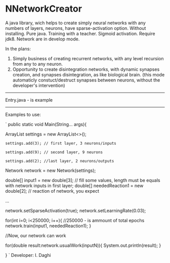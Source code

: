 # NNetworkCreator
A java library, wich helps to create simply neural networks with any numbers of layers, neurons, have sparse-activation option. Without installing. Pure java. Training with a teacher. Sigmoid activation.
Require jdk8. Network are in develop mode.

In the plans: 
1. Simply business of creating recurrent networks, with any level recursion from any to any neuron.
2. Opportunity to create disintegration networks, with dynamic synapses creation, and synapses disintegration, as like biological brain. (this mode automaticly constuct/destruct synapses between neurons, without the developer's intervention)

****************************************************
Entry.java - is example
****************************************************


Examples to use:

`
public static void Main(String... args){

ArrayList<Integer> settings = new ArrayList<>();

	settings.add(3); // first layer, 3 neurons/inputs

	settings.add(9); // second layer, 9 neurons

	settings.add(2); //last layer, 2 neurons/outputs

Network network = new Network(settings);

double[] input1 = new double[3]; // fill some values, length must be equals with network inputs in first layer;
double[] neededReaction1 = new double[2]; // reaction of network, you expect

...

network.setSparseActivation(true); 
network.setLearningRate(0.03);

for(int i=0; i<250000; i++){ //250000 - is ammount of total  epochs
	network.train(input1, neededReaction1);
}

//Now, our network can work

for(double result:network.usualWork(inputN)){
	System.out.println(result); 
}


}
`
Developer: I. Daghi
